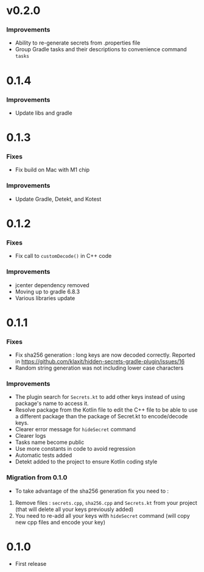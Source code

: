 # v0.2.0
### Improvements
* Ability to re-generate secrets from .properties file
* Group Gradle tasks and their descriptions to convenience command `tasks`
# 0.1.4
### Improvements
* Update libs and gradle
# 0.1.3
### Fixes
* Fix build on Mac with M1 chip
### Improvements
* Update Gradle, Detekt, and Kotest
# 0.1.2
### Fixes
* Fix call to `customDecode()` in C++ code
### Improvements
* jcenter dependency removed
* Moving up to gradle 6.8.3 
* Various libraries update
# 0.1.1
### Fixes
* Fix sha256 generation : long keys are now decoded correctly. Reported in https://github.com/klaxit/hidden-secrets-gradle-plugin/issues/16
* Random string generation was not including lower case characters
### Improvements
* The plugin search for `Secrets.kt` to add other keys instead of using package's name to access it.
* Resolve package from the Kotlin file to edit the C++ file to be able to use a different package than the package of Secret.kt to encode/decode keys.
* Clearer error message for `hideSecret` command
* Clearer logs
* Tasks name become public
* Use more constants in code to avoid regression
* Automatic tests added
* Detekt added to the project to ensure Kotlin coding style
### Migration from 0.1.0
* To take advantage of the sha256 generation fix you need to :
1) Remove files : `secrets.cpp`, `sha256.cpp` and `Secrets.kt` from your project (that will delete all your keys previously added)
2) You need to re-add all your keys with `hideSecret` command (will copy new cpp files and encode your key)
# 0.1.0
* First release
